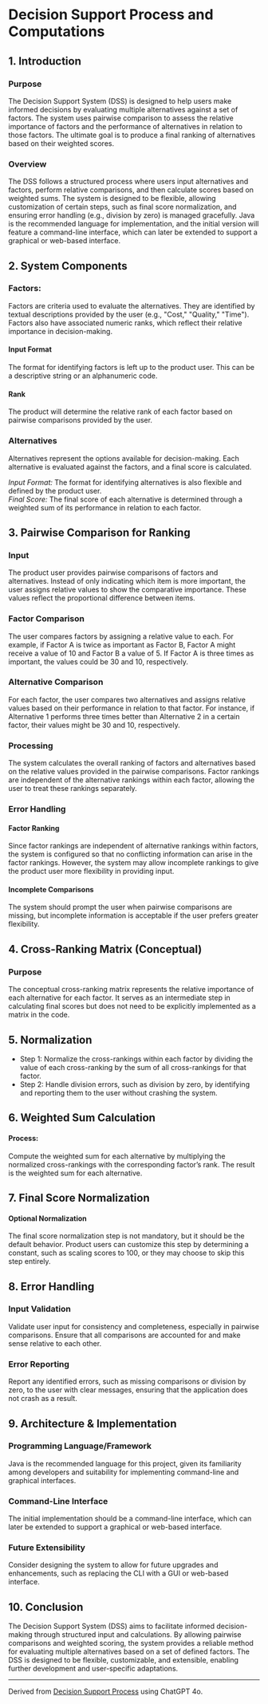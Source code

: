# Decision Support Process and Computations

## 1. Introduction

### Purpose
The Decision Support System (DSS) is designed to help users make informed decisions by evaluating multiple alternatives against a set of factors. The system uses pairwise comparison to assess the relative importance of factors and the performance of alternatives in relation to those factors. The ultimate goal is to produce a final ranking of alternatives based on their weighted scores.

### Overview
The DSS follows a structured process where users input alternatives and factors, perform relative comparisons, and then calculate scores based on weighted sums. The system is designed to be flexible, allowing customization of certain steps, such as final score normalization, and ensuring error handling (e.g., division by zero) is managed gracefully. Java is the recommended language for implementation, and the initial version will feature a command-line interface, which can later be extended to support a graphical or web-based interface.

## 2. System Components

### Factors:
Factors are criteria used to evaluate the alternatives. They are identified by textual descriptions provided by the user (e.g., "Cost," "Quality," "Time"). Factors also have associated numeric ranks, which reflect their relative importance in decision-making.

#### Input Format
The format for identifying factors is left up to the product user. This can be a descriptive string or an alphanumeric code.

#### Rank
The product will determine the relative rank of each factor based on pairwise comparisons provided by the user.

### Alternatives
Alternatives represent the options available for decision-making. Each alternative is evaluated against the factors, and a final score is calculated.

_Input Format:_ The format for identifying alternatives is also flexible and defined by the product user.  
_Final Score:_ The final score of each alternative is determined through a weighted sum of its performance in relation to each factor.

## 3. Pairwise Comparison for Ranking

### Input
The product user provides pairwise comparisons of factors and alternatives. Instead of only indicating which item is more important, the user assigns relative values to show the comparative importance. These values reflect the proportional difference between items.

### Factor Comparison
The user compares factors by assigning a relative value to each. For example, if Factor A is twice as important as Factor B, Factor A might receive a value of 10 and Factor B a value of 5. If Factor A is three times as important, the values could be 30 and 10, respectively.

### Alternative Comparison
For each factor, the user compares two alternatives and assigns relative values based on their performance in relation to that factor. For instance, if Alternative 1 performs three times better than Alternative 2 in a certain factor, their values might be 30 and 10, respectively.

### Processing
The system calculates the overall ranking of factors and alternatives based on the relative values provided in the pairwise comparisons. Factor rankings are independent of the alternative rankings within each factor, allowing the user to treat these rankings separately.

### Error Handling

#### Factor Ranking
Since factor rankings are independent of alternative rankings within factors, the system is configured so that no conflicting information can arise in the factor rankings. However, the system may allow incomplete rankings to give the product user more flexibility in providing input.

#### Incomplete Comparisons
The system should prompt the user when pairwise comparisons are missing, but incomplete information is acceptable if the user prefers greater flexibility.

## 4. Cross-Ranking Matrix (Conceptual)

### Purpose
The conceptual cross-ranking matrix represents the relative importance of each alternative for each factor. It serves as an intermediate step in calculating final scores but does not need to be explicitly implemented as a matrix in the code.

## 5. Normalization

- Step 1: Normalize the cross-rankings within each factor by dividing the value of each cross-ranking by the sum of all cross-rankings for that factor.
- Step 2: Handle division errors, such as division by zero, by identifying and reporting them to the user without crashing the system.

## 6. Weighted Sum Calculation

#### Process:
Compute the weighted sum for each alternative by multiplying the normalized cross-rankings with the corresponding factor’s rank. The result is the weighted sum for each alternative.

## 7. Final Score Normalization

#### Optional Normalization
The final score normalization step is not mandatory, but it should be the default behavior.
Product users can customize this step by determining a constant, such as scaling scores to 100,
or they may choose to skip this step entirely.

## 8. Error Handling

### Input Validation
Validate user input for consistency and completeness, especially in pairwise comparisons. Ensure that all comparisons are accounted for and make sense relative to each other.

### Error Reporting
Report any identified errors, such as missing comparisons or division by zero, to the user with clear messages, ensuring that the application does not crash as a result.

## 9. Architecture & Implementation

### Programming Language/Framework
Java is the recommended language for this project, given its familiarity among developers and suitability for implementing command-line and graphical interfaces.

### Command-Line Interface
The initial implementation should be a command-line interface, which can later be extended to support a graphical or web-based interface.

### Future Extensibility
Consider designing the system to allow for future upgrades and enhancements, such as replacing the CLI with a GUI or web-based interface.

## 10. Conclusion

The Decision Support System (DSS) aims to facilitate informed decision-making through structured input and calculations. By allowing pairwise comparisons and weighted scoring, the system provides a reliable method for evaluating multiple alternatives based on a set of defined factors. The DSS is designed to be flexible, customizable, and extensible, enabling further development and user-specific adaptations.

----
Derived from [Decision Support Process](https://metrocs.github.io/cs3250_practice/DecisionSupportProcess.html) using ChatGPT 4o.
